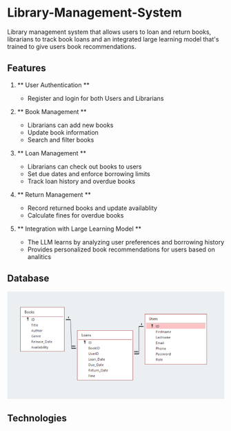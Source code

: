 # Library-Management-System

Library management system that allows users to loan and return books, librarians to track book loans and an integrated large
learning model that's trained to give users book recommendations.

## Features

1. ** User Authentication **
   - Register and login for both Users and Librarians

2. ** Book Management **
   - Librarians can add new books
   - Update book information
   - Search and filter books

3. ** Loan Management **
   - Librarians can check out books to users
   - Set due dates and enforce borrowing limits
   - Track loan history and overdue books

4. ** Return Management **
   - Record returned books and update availablity
   - Calculate fines for overdue books

5. ** Integration with Large Learning Model **
    - The LLM learns by analyzing user preferences and borrowing history
    - Provides personalized book recommendations for users based on analitics

## Database
![image](./Database.png)
## Technologies
